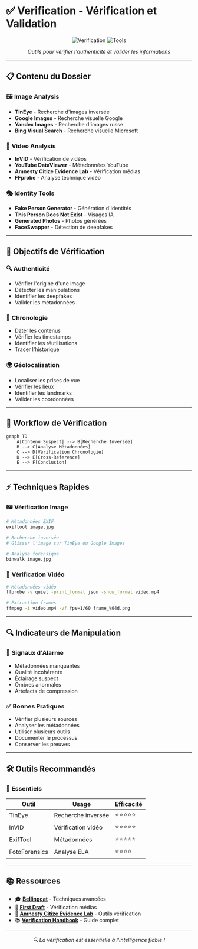 # ✅ Verification - Vérification et Validation

<div align="center">

![Verification](https://img.shields.io/badge/Phase-Verification-success?style=for-the-badge)
![Tools](https://img.shields.io/badge/Tools-10+-green?style=for-the-badge)

*Outils pour vérifier l'authenticité et valider les informations*

</div>

---

## 📋 Contenu du Dossier

### 🖼️ **Image Analysis**
- **TinEye** - Recherche d'images inversée
- **Google Images** - Recherche visuelle Google
- **Yandex Images** - Recherche d'images russe
- **Bing Visual Search** - Recherche visuelle Microsoft

### 🎥 **Video Analysis**
- **InVID** - Vérification de vidéos
- **YouTube DataViewer** - Métadonnées YouTube
- **Amnesty Citize Evidence Lab** - Vérification médias
- **FFprobe** - Analyse technique vidéo

### 🎭 **Identity Tools**
- **Fake Person Generator** - Génération d'identités
- **This Person Does Not Exist** - Visages IA
- **Generated Photos** - Photos générées
- **FaceSwapper** - Détection de deepfakes

---

## 🎯 Objectifs de Vérification

### 🔍 **Authenticité**
- Vérifier l'origine d'une image
- Détecter les manipulations
- Identifier les deepfakes
- Valider les métadonnées

### 📅 **Chronologie**
- Dater les contenus
- Vérifier les timestamps
- Identifier les réutilisations
- Tracer l'historique

### 🌍 **Géolocalisation**
- Localiser les prises de vue
- Vérifier les lieux
- Identifier les landmarks
- Valider les coordonnées

---

## 🚀 Workflow de Vérification

```mermaid
graph TD
    A[Contenu Suspect] --> B[Recherche Inversée]
    B --> C[Analyse Métadonnées]
    C --> D[Vérification Chronologie]
    D --> E[Cross-Reference]
    E --> F[Conclusion]
```

---

## ⚡ Techniques Rapides

### 🖼️ **Vérification Image**
```bash
# Métadonnées EXIF
exiftool image.jpg

# Recherche inversée
# Glisser l'image sur TinEye ou Google Images

# Analyse forensique
binwalk image.jpg
```

### 🎥 **Vérification Vidéo**
```bash
# Métadonnées vidéo
ffprobe -v quiet -print_format json -show_format video.mp4

# Extraction frames
ffmpeg -i video.mp4 -vf fps=1/60 frame_%04d.png
```

---

## 🔍 Indicateurs de Manipulation

### 🚨 **Signaux d'Alarme**
- Métadonnées manquantes
- Qualité incohérente
- Éclairage suspect
- Ombres anormales
- Artefacts de compression

### ✅ **Bonnes Pratiques**
- Vérifier plusieurs sources
- Analyser les métadonnées
- Utiliser plusieurs outils
- Documenter le processus
- Conserver les preuves

---

## 🛠️ Outils Recommandés

### 🎯 **Essentiels**
| Outil | Usage | Efficacité |
|-------|-------|------------|
| TinEye | Recherche inversée | ⭐⭐⭐⭐⭐ |
| InVID | Vérification vidéo | ⭐⭐⭐⭐⭐ |
| ExifTool | Métadonnées | ⭐⭐⭐⭐⭐ |
| FotoForensics | Analyse ELA | ⭐⭐⭐⭐ |

---

## 📚 Ressources

- 🎓 **[Bellingcat](https://www.bellingcat.com/)** - Techniques avancées
- 📖 **[First Draft](https://firstdraftnews.org/)** - Vérification médias
- 🔧 **[Amnesty Citize Evidence Lab](https://citizenevidence.org/)** - Outils vérification
- 📚 **[Verification Handbook](http://verificationhandbook.com/)** - Guide complet

---

<div align="center">

*🔍 La vérification est essentielle à l'intelligence fiable !*

</div>